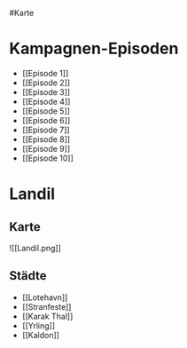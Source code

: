 #Karte

# Kampagnen-Episoden
- [[Episode  1]]
- [[Episode 2]]
- [[Episode 3]]
- [[Episode 4]]
- [[Episode 5]]
- [[Episode 6]]
- [[Episode 7]]
- [[Episode 8]]
- [[Episode 9]]
- [[Episode 10]]

# Landil

## Karte

![[Landil.png]]

## Städte
- [[Lotehavn]]
- [[Stranfeste]]
- [[Karak Thal]]
- [[Yrling]]
- [[Kaldon]]



